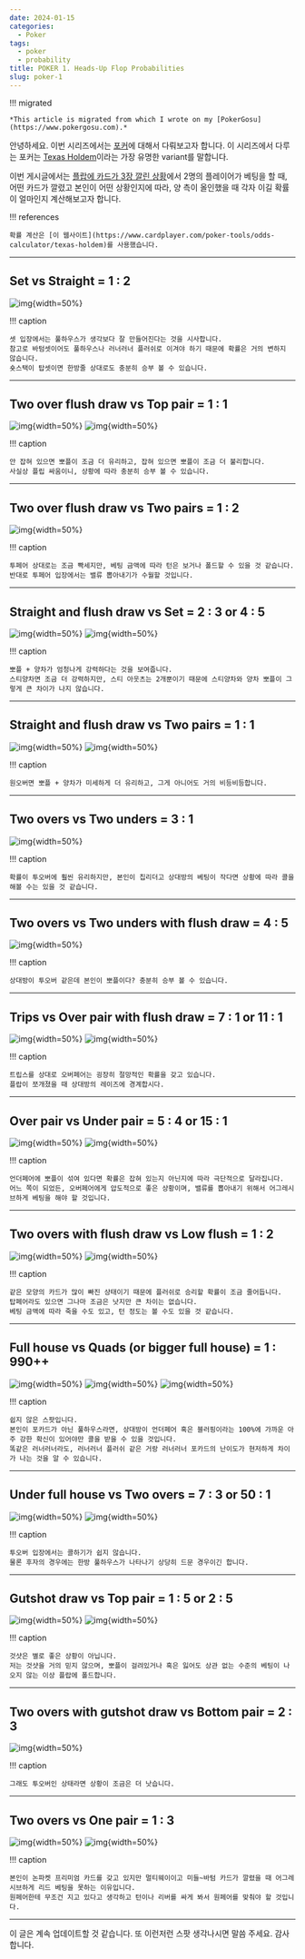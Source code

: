 ```yaml
---
date: 2024-01-15
categories:
  - Poker
tags:
  - poker
  - probability
title: POKER 1. Heads-Up Flop Probabilities
slug: poker-1
---
```


!!! migrated

    *This article is migrated from which I wrote on my [PokerGosu](https://www.pokergosu.com).*

안녕하세요. 이번 시리즈에서는 [포커](https://en.wikipedia.org/wiki/Poker)에 대해서 다뤄보고자 합니다.
이 시리즈에서 다루는 포커는 [Texas Holdem](https://en.wikipedia.org/wiki/Texas_hold_%27em)이라는 가장 유명한 variant를 말합니다.

이번 게시글에서는 [플랍에 카드가 3장 깔린 상황](https://en.wikipedia.org/wiki/Texas_hold_%27em#Sample_hand)에서
2명의 플레이어가 베팅을 할 때, 어떤 카드가 깔렸고 본인이 어떤 상황인지에 따라, 양 측이 올인했을 때 각자 이길 확률이 얼마인지 계산해보고자 합니다.

!!! references

    확률 계산은 [이 웹사이트](https://www.cardplayer.com/poker-tools/odds-calculator/texas-holdem)를 사용했습니다.

<!-- more -->
---

## Set vs Straight = 1 : 2

![img](/assets/posts/poker/flop_prob/set_vs_straight.png){width=50%}

!!! caption

    셋 입장에서는 풀하우스가 생각보다 잘 만들어진다는 것을 시사합니다.
    참고로 바텀셋이어도 풀하우스나 러너러너 플러쉬로 이겨야 하기 때문에 확률은 거의 변하지 않습니다.
    숏스택이 탑셋이면 한방줄 상대로도 충분히 승부 볼 수 있습니다.

---

## Two over flush draw vs Top pair = 1 : 1

![img](/assets/posts/poker/flop_prob/2overflushdraw_vs_toppair.png){width=50%}
![img](/assets/posts/poker/flop_prob/2overflushdraw_vs_toppair2.png){width=50%}

!!! caption

    안 잡혀 있으면 뽀플이 조금 더 유리하고, 잡혀 있으면 뽀플이 조금 더 불리합니다.
    사실상 플립 싸움이니, 상황에 따라 충분히 승부 볼 수 있습니다.

---

## Two over flush draw vs Two pairs = 1 : 2

![img](/assets/posts/poker/flop_prob/2overflushdraw_vs_twopairs.png){width=50%}

!!! caption

    투페어 상대로는 조금 빡세지만, 베팅 금액에 따라 턴은 보거나 폴드할 수 있을 것 같습니다.
    반대로 투페어 입장에서는 밸류 뽑아내기가 수월할 것입니다.

---

## Straight and flush draw vs Set = 2 : 3 or 4 : 5

![img](/assets/posts/poker/flop_prob/flushandstraightdraw_vs_set.png){width=50%}
![img](/assets/posts/poker/flop_prob/straightflushdraw_vs_set.png){width=50%}

!!! caption

    뽀플 + 양차가 엄청나게 강력하다는 것을 보여줍니다.
    스티양차면 조금 더 강력하지만, 스티 아웃츠는 2개뿐이기 때문에 스티양차와 양차 뽀플이 그렇게 큰 차이가 나지 않습니다.

---

## Straight and flush draw vs Two pairs = 1 : 1

![img](/assets/posts/poker/flop_prob/flushandstraightdraw_vs_twopairs.png){width=50%}
![img](/assets/posts/poker/flop_prob/flushandstraightdraw_vs_twopairs2.png){width=50%}

!!! caption

    원오버면 뽀플 + 양차가 미세하게 더 유리하고, 그게 아니어도 거의 비등비등합니다.

---

## Two overs vs Two unders = 3 : 1

![img](/assets/posts/poker/flop_prob/2over_vs_2under.png){width=50%}

!!! caption

    확률이 투오버에 훨씬 유리하지만, 본인이 칩리더고 상대방의 베팅이 작다면 상황에 따라 콜을 해볼 수는 있을 것 같습니다.

---

## Two overs vs Two unders with flush draw = 4 : 5

![img](/assets/posts/poker/flop_prob/2over_vs_flushdraw.png){width=50%}

!!! caption

    상대방이 투오버 같은데 본인이 뽀플이다? 충분히 승부 볼 수 있습니다.

---

## Trips vs Over pair with flush draw = 7 : 1 or 11 : 1

![img](/assets/posts/poker/flop_prob/triples_vs_overpair.png){width=50%}
![img](/assets/posts/poker/flop_prob/triples_vs_overpair_noflush.png){width=50%}

!!! caption

    트립스를 상대로 오버페어는 굉장히 절망적인 확률을 갖고 있습니다.
    플랍이 쪼개졌을 때 상대방의 레이즈에 경계합시다.

---

## Over pair vs Under pair = 5 : 4 or 15 : 1

![img](/assets/posts/poker/flop_prob/overpair_vs_underpairwithflushdraw.png){width=50%}
![img](/assets/posts/poker/flop_prob/overpair_vs_underpairwithflushdraw_dominated.png){width=50%}

!!! caption

    언더페어에 뽀플이 섞여 있다면 확률은 잡혀 있는지 아닌지에 따라 극단적으로 달라집니다.
    어느 쪽이 되었든, 오버페어에게 압도적으로 좋은 상황이며, 밸류를 뽑아내기 위해서 어그레시브하게 베팅을 해야 할 것입니다.

---

## Two overs with flush draw vs Low flush = 1 : 2

![img](/assets/posts/poker/flop_prob/twooverflushdraw_vs_underflush.png){width=50%}
![img](/assets/posts/poker/flop_prob/twooverflushdraw_vs_underflush2.png){width=50%}

!!! caption

    같은 모양의 카드가 많이 빠진 상태이기 때문에 플러쉬로 승리할 확률이 조금 줄어듭니다.
    탑페어라도 있으면 그나마 조금은 낫지만 큰 차이는 없습니다.
    베팅 금액에 따라 죽을 수도 있고, 턴 정도는 볼 수도 있을 것 같습니다.

---

## Full house vs Quads (or bigger full house) = 1 : 990++

![img](/assets/posts/poker/flop_prob/overfullhouse_vs_quads.png){width=50%}
![img](/assets/posts/poker/flop_prob/overfullhouse_vs_underfullhouse.png){width=50%}
![img](/assets/posts/poker/flop_prob/underfullhouse_vs_quads.png){width=50%}

!!! caption

    쉽지 않은 스팟입니다.
    본인이 포카드가 아닌 풀하우스라면, 상대방이 언더페어 혹은 블러핑이라는 100%에 가까운 아주 강한 확신이 있어야만 콜을 받을 수 있을 것입니다.
    똑같은 러너러너라도, 러너러너 플러쉬 같은 거랑 러너러너 포카드의 난이도가 현저하게 차이가 나는 것을 알 수 있습니다.

---

## Under full house vs Two overs = 7 : 3 or 50 : 1

![img](/assets/posts/poker/flop_prob/underfullhouse_vs_twoover.png){width=50%}
![img](/assets/posts/poker/flop_prob/underfullhouse_vs_twoover2.png){width=50%}

!!! caption

    투오버 입장에서는 콜하기가 쉽지 않습니다.
    물론 후자의 경우에는 한방 풀하우스가 나타나기 상당히 드문 경우이긴 합니다.

---

## Gutshot draw vs Top pair = 1 : 5 or 2 : 5

![img](/assets/posts/poker/flop_prob/gutshot_vs_toppair.png){width=50%}
![img](/assets/posts/poker/flop_prob/oneovergutshot_vs_toppair.png){width=50%}

!!! caption

    것샷은 별로 좋은 상황이 아닙니다.
    저는 것샷을 거의 믿지 않으며, 뽀플이 걸려있거나 혹은 잃어도 상관 없는 수준의 베팅이 나오지 않는 이상 플랍에 폴드합니다.

---

## Two overs with gutshot draw vs Bottom pair = 2 : 3

![img](/assets/posts/poker/flop_prob/twoovergutshot_vs_bottompair.png){width=50%}

!!! caption

    그래도 투오버인 상태라면 상황이 조금은 더 낫습니다.

---

## Two overs vs One pair = 1 : 3

![img](/assets/posts/poker/flop_prob/twoover_vs_toppair.png){width=50%}
![img](/assets/posts/poker/flop_prob/twoover_vs_bottompair.png){width=50%}

!!! caption

    본인이 논파켓 프리미엄 카드를 갖고 있지만 멀티웨이이고 미들~바텀 카드가 깔렸을 때 어그레시브하게 리드 베팅을 못하는 이유입니다.
    원페어한테 무조건 지고 있다고 생각하고 턴이나 리버를 싸게 봐서 원페어를 맞춰야 할 것입니다.

---

이 글은 계속 업데이트할 것 같습니다.
또 이런저런 스팟 생각나시면 말씀 주세요.
감사합니다.
